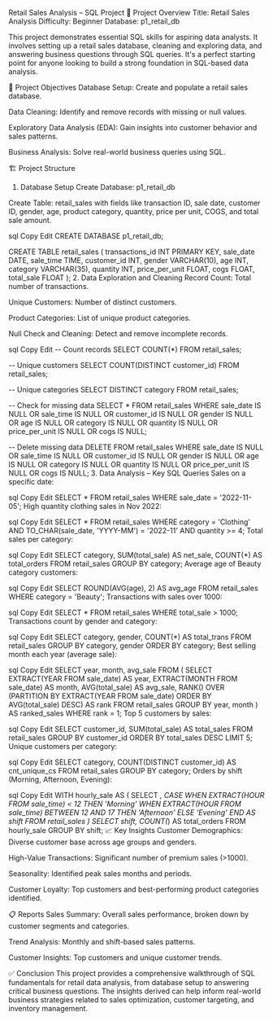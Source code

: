 Retail Sales Analysis – SQL Project
📌 Project Overview
Title: Retail Sales Analysis
Difficulty: Beginner
Database: p1_retail_db

This project demonstrates essential SQL skills for aspiring data analysts. It involves setting up a retail sales database, cleaning and exploring data, and answering business questions through SQL queries. It's a perfect starting point for anyone looking to build a strong foundation in SQL-based data analysis.

🎯 Project Objectives
Database Setup: Create and populate a retail sales database.

Data Cleaning: Identify and remove records with missing or null values.

Exploratory Data Analysis (EDA): Gain insights into customer behavior and sales patterns.

Business Analysis: Solve real-world business queries using SQL.

🏗️ Project Structure
1. Database Setup
Create Database: p1_retail_db

Create Table: retail_sales with fields like transaction ID, sale date, customer ID, gender, age, product category, quantity, price per unit, COGS, and total sale amount.

sql
Copy
Edit
CREATE DATABASE p1_retail_db;

CREATE TABLE retail_sales (
    transactions_id INT PRIMARY KEY,
    sale_date DATE,
    sale_time TIME,
    customer_id INT,
    gender VARCHAR(10),
    age INT,
    category VARCHAR(35),
    quantity INT,
    price_per_unit FLOAT,
    cogs FLOAT,
    total_sale FLOAT
);
2. Data Exploration and Cleaning
Record Count: Total number of transactions.

Unique Customers: Number of distinct customers.

Product Categories: List of unique product categories.

Null Check and Cleaning: Detect and remove incomplete records.

sql
Copy
Edit
-- Count records
SELECT COUNT(*) FROM retail_sales;

-- Unique customers
SELECT COUNT(DISTINCT customer_id) FROM retail_sales;

-- Unique categories
SELECT DISTINCT category FROM retail_sales;

-- Check for missing data
SELECT * FROM retail_sales
WHERE sale_date IS NULL OR sale_time IS NULL OR customer_id IS NULL OR 
      gender IS NULL OR age IS NULL OR category IS NULL OR 
      quantity IS NULL OR price_per_unit IS NULL OR cogs IS NULL;

-- Delete missing data
DELETE FROM retail_sales
WHERE sale_date IS NULL OR sale_time IS NULL OR customer_id IS NULL OR 
      gender IS NULL OR age IS NULL OR category IS NULL OR 
      quantity IS NULL OR price_per_unit IS NULL OR cogs IS NULL;
3. Data Analysis – Key SQL Queries
Sales on a specific date:

sql
Copy
Edit
SELECT * FROM retail_sales
WHERE sale_date = '2022-11-05';
High quantity clothing sales in Nov 2022:

sql
Copy
Edit
SELECT * FROM retail_sales
WHERE category = 'Clothing'
  AND TO_CHAR(sale_date, 'YYYY-MM') = '2022-11'
  AND quantity >= 4;
Total sales per category:

sql
Copy
Edit
SELECT category, SUM(total_sale) AS net_sale, COUNT(*) AS total_orders
FROM retail_sales
GROUP BY category;
Average age of Beauty category customers:

sql
Copy
Edit
SELECT ROUND(AVG(age), 2) AS avg_age
FROM retail_sales
WHERE category = 'Beauty';
Transactions with sales over 1000:

sql
Copy
Edit
SELECT * FROM retail_sales
WHERE total_sale > 1000;
Transactions count by gender and category:

sql
Copy
Edit
SELECT category, gender, COUNT(*) AS total_trans
FROM retail_sales
GROUP BY category, gender
ORDER BY category;
Best selling month each year (average sale):

sql
Copy
Edit
SELECT year, month, avg_sale
FROM (
    SELECT 
        EXTRACT(YEAR FROM sale_date) AS year,
        EXTRACT(MONTH FROM sale_date) AS month,
        AVG(total_sale) AS avg_sale,
        RANK() OVER (PARTITION BY EXTRACT(YEAR FROM sale_date) ORDER BY AVG(total_sale) DESC) AS rank
    FROM retail_sales
    GROUP BY year, month
) AS ranked_sales
WHERE rank = 1;
Top 5 customers by sales:

sql
Copy
Edit
SELECT customer_id, SUM(total_sale) AS total_sales
FROM retail_sales
GROUP BY customer_id
ORDER BY total_sales DESC
LIMIT 5;
Unique customers per category:

sql
Copy
Edit
SELECT category, COUNT(DISTINCT customer_id) AS cnt_unique_cs
FROM retail_sales
GROUP BY category;
Orders by shift (Morning, Afternoon, Evening):

sql
Copy
Edit
WITH hourly_sale AS (
    SELECT *,
           CASE
               WHEN EXTRACT(HOUR FROM sale_time) < 12 THEN 'Morning'
               WHEN EXTRACT(HOUR FROM sale_time) BETWEEN 12 AND 17 THEN 'Afternoon'
               ELSE 'Evening'
           END AS shift
    FROM retail_sales
)
SELECT shift, COUNT(*) AS total_orders
FROM hourly_sale
GROUP BY shift;
📈 Key Insights
Customer Demographics: Diverse customer base across age groups and genders.

High-Value Transactions: Significant number of premium sales (>1000).

Seasonality: Identified peak sales months and periods.

Customer Loyalty: Top customers and best-performing product categories identified.

📋 Reports
Sales Summary: Overall sales performance, broken down by customer segments and categories.

Trend Analysis: Monthly and shift-based sales patterns.

Customer Insights: Top customers and unique customer trends.

✅ Conclusion
This project provides a comprehensive walkthrough of SQL fundamentals for retail data analysis, from database setup to answering critical business questions. The insights derived can help inform real-world business strategies related to sales optimization, customer targeting, and inventory management.

